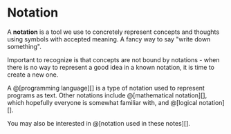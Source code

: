 # Notation

A __notation__ is a tool we use to concretely represent concepts and thoughts using
symbols with accepted meaning. A fancy way to say "write down something".

Important to recognize is that concepts are not bound by notations - when there is
no way to represent a good idea in a known notation, it is time to create a new one.

A @[programming language][] is a type of notation used to represent programs as text.
Other notations include @[mathematical notation][], which hopefully everyone is somewhat
familiar with, and @[logical notation][].

You may also be interested in @[notation used in these notes][].
